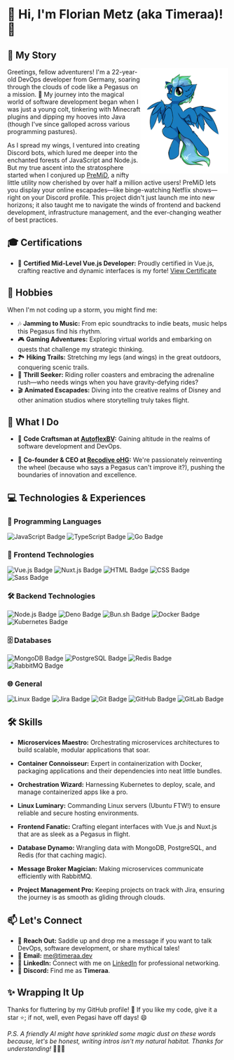 # 🦄 Hi, I'm Florian Metz (aka Timeraa)! 👋

## 📖 My Story

<img src=".github/assets/Timeraa.png" align="right" width="200">

Greetings, fellow adventurers! I'm a 22-year-old DevOps developer from Germany, soaring through the clouds of code like a Pegasus on a mission. 🦄 My journey into the magical world of software development began when I was just a young colt, tinkering with Minecraft plugins and dipping my hooves into Java (though I've since galloped across various programming pastures).

As I spread my wings, I ventured into creating Discord bots, which lured me deeper into the enchanted forests of JavaScript and Node.js. But my true ascent into the stratosphere started when I conjured up [PreMiD](https://premid.app), a nifty little utility now cherished by over half a million active users! PreMiD lets you display your online escapades—like binge-watching Netflix shows—right on your Discord profile. This project didn't just launch me into new horizons; it also taught me to navigate the winds of frontend and backend development, infrastructure management, and the ever-changing weather of best practices.

## 🎓 Certifications

- 🏅 **Certified Mid-Level Vue.js Developer:** Proudly certified in Vue.js, crafting reactive and dynamic interfaces is my forte! [View Certificate](https://certificates.dev/c/9cc53f9a-64f2-4920-b773-8a08a684a7d5)

## 🌟 Hobbies

When I'm not coding up a storm, you might find me:

- 🎶 **Jamming to Music:** From epic soundtracks to indie beats, music helps this Pegasus find his rhythm.
- 🎮 **Gaming Adventures:** Exploring virtual worlds and embarking on quests that challenge my strategic thinking.
- 🏞️ **Hiking Trails:** Stretching my legs (and wings) in the great outdoors, conquering scenic trails.
- 🎢 **Thrill Seeker:** Riding roller coasters and embracing the adrenaline rush—who needs wings when you have gravity-defying rides?
- 🎬 **Animated Escapades:** Diving into the creative realms of Disney and other animation studios where storytelling truly takes flight.

## 🚀 What I Do

- 🔧 **Code Craftsman at [AutoflexBV](https://github.com/AutoflexBV):** Gaining altitude in the realms of software development and DevOps.

- 💼 **Co-founder & CEO at [Recodive oHG](https://recodive.com/):** We're passionately reinventing the wheel (because who says a Pegasus can't improve it?), pushing the boundaries of innovation and excellence.

## 💻 Technologies & Experiences

### 🔧 Programming Languages

![JavaScript Badge](https://img.shields.io/badge/-JavaScript-F7DF1E?style=flat&logo=javascript&logoColor=black)
![TypeScript Badge](https://img.shields.io/badge/-TypeScript-007ACC?style=flat&logo=typescript&logoColor=white)
![Go Badge](https://img.shields.io/badge/-Go-00ADD8?style=flat&logo=go&logoColor=white)

### 🎨 Frontend Technologies

![Vue.js Badge](https://img.shields.io/badge/-Vue.js-4FC08D?style=flat&logo=vue.js&logoColor=white)
![Nuxt.js Badge](https://img.shields.io/badge/-Nuxt.js-00C58E?style=flat&logo=nuxt.js&logoColor=white)
![HTML Badge](https://img.shields.io/badge/-HTML-E34F26?style=flat&logo=html5&logoColor=white)
![CSS Badge](https://img.shields.io/badge/-CSS-1572B6?style=flat&logo=css3&logoColor=white)
![Sass Badge](https://img.shields.io/badge/-Sass-CC6699?style=flat&logo=sass&logoColor=white)

### 🛠️ Backend Technologies

![Node.js Badge](https://img.shields.io/badge/-Node.js-339933?style=flat&logo=node.js&logoColor=white)
![Deno Badge](https://img.shields.io/badge/-Deno-000000?style=flat&logo=deno&logoColor=white)
![Bun.sh Badge](https://img.shields.io/badge/-Bun-%23f7eeda?style=flat&logo=bun&logoColor=black)
![Docker Badge](https://img.shields.io/badge/-Docker-2496ED?style=flat&logo=docker&logoColor=white)
![Kubernetes Badge](https://img.shields.io/badge/-Kubernetes-326CE5?style=flat&logo=kubernetes&logoColor=white)

### 🗄️ Databases

![MongoDB Badge](https://img.shields.io/badge/-MongoDB-47A248?style=flat&logo=mongodb&logoColor=white)
![PostgreSQL Badge](https://img.shields.io/badge/-PostgreSQL-336791?style=flat&logo=postgresql&logoColor=white)
![Redis Badge](https://img.shields.io/badge/-Redis-DC382D?style=flat&logo=redis&logoColor=white)
![RabbitMQ Badge](https://img.shields.io/badge/-RabbitMQ-fc6404?style=flat&logo=rabbitmq&logoColor=white)

### 🌐 General

![Linux Badge](https://img.shields.io/badge/-Linux-FCC624?style=flat&logo=linux&logoColor=black)
![Jira Badge](https://img.shields.io/badge/-Jira-0052CC?style=flat&logo=jira&logoColor=white)
![Git Badge](https://img.shields.io/badge/-Git-F05032?style=flat&logo=git&logoColor=white)
![GitHub Badge](https://img.shields.io/badge/-GitHub-181717?style=flat&logo=github&logoColor=white)
![GitLab Badge](https://img.shields.io/badge/-GitLab-FCA121?style=flat&logo=gitlab&logoColor=white)

## 🛠️ Skills

- **Microservices Maestro:** Orchestrating microservices architectures to build scalable, modular applications that soar.

- **Container Connoisseur:** Expert in containerization with Docker, packaging applications and their dependencies into neat little bundles.

- **Orchestration Wizard:** Harnessing Kubernetes to deploy, scale, and manage containerized apps like a pro.

- **Linux Luminary:** Commanding Linux servers (Ubuntu FTW!) to ensure reliable and secure hosting environments.

- **Frontend Fanatic:** Crafting elegant interfaces with Vue.js and Nuxt.js that are as sleek as a Pegasus in flight.

- **Database Dynamo:** Wrangling data with MongoDB, PostgreSQL, and Redis (for that caching magic).

- **Message Broker Magician:** Making microservices communicate efficiently with RabbitMQ.

- **Project Management Pro:** Keeping projects on track with Jira, ensuring the journey is as smooth as gliding through clouds.

## 📫 Let's Connect

- 💬 **Reach Out:** Saddle up and drop me a message if you want to talk DevOps, software development, or share mythical tales!
- 📧 **Email:** [me@timeraa.dev](mailto:me@timeraa.dev)
- 🔗 **LinkedIn:** Connect with me on [LinkedIn](https://www.linkedin.com/in/Timeraa) for professional networking.
- 💬 **Discord:** Find me as **Timeraa**.

## ✨ Wrapping It Up

Thanks for fluttering by my GitHub profile! 🚀 If you like my code, give it a star ⭐️; if not, well, even Pegasi have off days! 😄

_P.S. A friendly AI might have sprinkled some magic dust on these words because, let's be honest, writing intros isn't my natural habitat. Thanks for understanding!_ 🤖🦄✨
